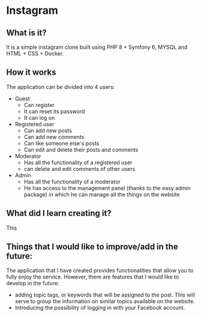 # Instagram


## What is it?

It is a simple instagram clone built using PHP 8  + Symfony 6, MYSQL and HTML + CSS + Docker.

## How it works

The application can be divided into 4 users:

* Guest
  * Can register
  * It can reset its password
  * It can log on
* Registered user
  * Can add new posts
  * Can add new comments
  * Can like someone else's posts
  * Can edit and delete their posts and comments
* Moderator
  *  Has all the functionality of a registered user
  *  can delete and edit comments of other users
* Admin
  *  Has all the functionality of a moderator
  *  He has access to the management panel (thanks to the easy admin package) in which he can manage all the things on the website


## What did I learn creating it?

This 


## Things that I would like to improve/add in the future:

The application that I have created provides functionalities that allow you to fully enjoy the service. However, there are features that I would like to develop in the future:
- adding topic tags, or keywords that will be assigned to the post. This will serve to group the information on similar topics available on the website.
- Introducing the possibility of logging in with your Facebook account.
